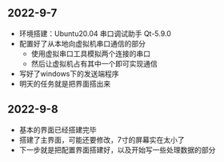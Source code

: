 ## 2022-9-7
- 环境搭建：Ubuntu20.04 串口调试助手 Qt-5.9.0
- 配置好了从本地向虚拟机串口通信的部分
  - 使用虚拟串口工具模拟两个连接的串口
  - 然后让虚拟机占有其中一个即可实现通信
- 写好了windows下的发送端程序 
- 明天的任务就是把界面搭出来

## 2022-9-8
- 基本的界面已经搭建完毕
- 搭建了主界面，可能还要修改，7寸的屏幕实在太小了
- 下一步就是把配置界面搭建好，以及开始写一些处理数据的部分